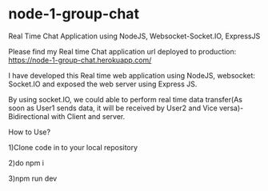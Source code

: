 # node-1-group-chat

Real Time Chat Application using NodeJS, Websocket-Socket.IO, ExpressJS

Please find my Real time Chat application url deployed to production:
https://node-1-group-chat.herokuapp.com/  

I have developed this Real time web application using NodeJS, websocket: Socket.IO and exposed the web server using Express JS.

By using socket.IO, we could able to perform real time data transfer(As soon as User1 sends data,
it will be received by User2 and Vice versa)- Bidirectional with Client and server.

How to Use?

1)Clone code in to your local repository

2)do npm i

3)npm run dev



